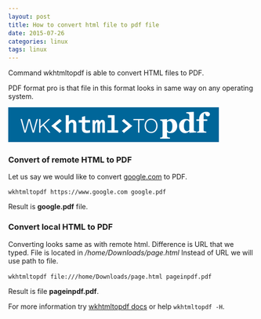 ```yaml
---
layout: post
title: How to convert html file to pdf file
date: 2015-07-26
categories: linux
tags: linux
---
```


Command wkhtmltopdf is able to convert HTML files to PDF.

PDF format pro is that file in this format looks in same way on any operating system.

![wkhtmltopdf](/assets/icode/wkhtmltopdf.png)

### Convert of remote HTML to PDF

Let us say we would like to convert [google.com](https://google.com) to PDF.

```
wkhtmltopdf https://www.google.com google.pdf
```

Result is **google.pdf** file.


### Convert local HTML to PDF

Converting looks same as with remote html. Difference is URL that we typed. 
File is located in */home/Downloads/page.html* Instead of URL we will use path to file.

`wkhtmltopdf file:///home/Downloads/page.html pageinpdf.pdf`

Result is file **pageinpdf.pdf**.

For more information try [wkhtmltopdf docs](http://wkhtmltopdf.org/docs.html) or help `wkhtmltopdf -H`.
